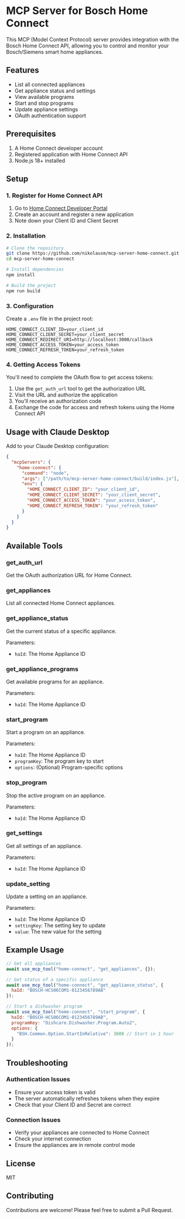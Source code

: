 # MCP Server for Bosch Home Connect

This MCP (Model Context Protocol) server provides integration with the Bosch Home Connect API, allowing you to control and monitor your Bosch/Siemens smart home appliances.

## Features

- List all connected appliances
- Get appliance status and settings
- View available programs
- Start and stop programs
- Update appliance settings
- OAuth authentication support

## Prerequisites

1. A Home Connect developer account
2. Registered application with Home Connect API
3. Node.js 18+ installed

## Setup

### 1. Register for Home Connect API

1. Go to [Home Connect Developer Portal](https://developer.home-connect.com/)
2. Create an account and register a new application
3. Note down your Client ID and Client Secret

### 2. Installation

```bash
# Clone the repository
git clone https://github.com/nikolausm/mcp-server-home-connect.git
cd mcp-server-home-connect

# Install dependencies
npm install

# Build the project
npm run build
```

### 3. Configuration

Create a `.env` file in the project root:

```env
HOME_CONNECT_CLIENT_ID=your_client_id
HOME_CONNECT_CLIENT_SECRET=your_client_secret
HOME_CONNECT_REDIRECT_URI=http://localhost:3000/callback
HOME_CONNECT_ACCESS_TOKEN=your_access_token
HOME_CONNECT_REFRESH_TOKEN=your_refresh_token
```

### 4. Getting Access Tokens

You'll need to complete the OAuth flow to get access tokens:

1. Use the `get_auth_url` tool to get the authorization URL
2. Visit the URL and authorize the application
3. You'll receive an authorization code
4. Exchange the code for access and refresh tokens using the Home Connect API

## Usage with Claude Desktop

Add to your Claude Desktop configuration:

```json
{
  "mcpServers": {
    "home-connect": {
      "command": "node",
      "args": ["/path/to/mcp-server-home-connect/build/index.js"],
      "env": {
        "HOME_CONNECT_CLIENT_ID": "your_client_id",
        "HOME_CONNECT_CLIENT_SECRET": "your_client_secret",
        "HOME_CONNECT_ACCESS_TOKEN": "your_access_token",
        "HOME_CONNECT_REFRESH_TOKEN": "your_refresh_token"
      }
    }
  }
}
```

## Available Tools

### get_auth_url
Get the OAuth authorization URL for Home Connect.

### get_appliances
List all connected Home Connect appliances.

### get_appliance_status
Get the current status of a specific appliance.

Parameters:
- `haId`: The Home Appliance ID

### get_appliance_programs
Get available programs for an appliance.

Parameters:
- `haId`: The Home Appliance ID

### start_program
Start a program on an appliance.

Parameters:
- `haId`: The Home Appliance ID
- `programKey`: The program key to start
- `options`: (Optional) Program-specific options

### stop_program
Stop the active program on an appliance.

Parameters:
- `haId`: The Home Appliance ID

### get_settings
Get all settings of an appliance.

Parameters:
- `haId`: The Home Appliance ID

### update_setting
Update a setting on an appliance.

Parameters:
- `haId`: The Home Appliance ID
- `settingKey`: The setting key to update
- `value`: The new value for the setting

## Example Usage

```javascript
// Get all appliances
await use_mcp_tool("home-connect", "get_appliances", {});

// Get status of a specific appliance
await use_mcp_tool("home-connect", "get_appliance_status", {
  haId: "BOSCH-HCS06COM1-0123456789AB"
});

// Start a dishwasher program
await use_mcp_tool("home-connect", "start_program", {
  haId: "BOSCH-HCS06COM1-0123456789AB",
  programKey: "Dishcare.Dishwasher.Program.Auto2",
  options: {
    "BSH.Common.Option.StartInRelative": 3600 // Start in 1 hour
  }
});
```

## Troubleshooting

### Authentication Issues
- Ensure your access token is valid
- The server automatically refreshes tokens when they expire
- Check that your Client ID and Secret are correct

### Connection Issues
- Verify your appliances are connected to Home Connect
- Check your internet connection
- Ensure the appliances are in remote control mode

## License

MIT

## Contributing

Contributions are welcome! Please feel free to submit a Pull Request.
